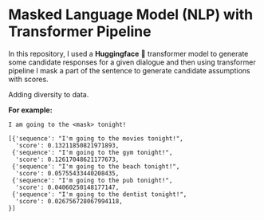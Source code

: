 # Masked Language Model (NLP) with Transformer Pipeline

In this repository, I used a **Huggingface** 🤗 transformer model to generate some candidate responses for a given dialogue and then using transformer pipeline I mask a part of the sentence to generate candidate assumptions with scores.

Adding diversity to data.         

**For example:**                     
```
I am going to the <mask> tonight!

[{'sequence': "I'm going to the movies tonight!",
  'score': 0.13211850821971893,
 {'sequence': "I'm going to the gym tonight!",
  'score': 0.12617048621177673,
 {'sequence': "I'm going to the beach tonight!",
  'score': 0.05755433440208435,
 {'sequence': "I'm going to the pub tonight!",
  'score': 0.04060250148177147,
 {'sequence': "I'm going to the dentist tonight!",
  'score': 0.026756728067994118,
}]
  
```
